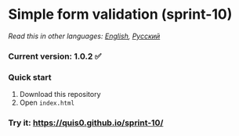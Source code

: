 # Simple form validation (sprint-10)

*Read this in other languages: [English](README.md), [Русский](README.ru.md)*

### Current version: 1.0.2 :white_check_mark:

### Quick start
1.  Download this repository
2.  Open `index.html` 

### Try it: https://quis0.github.io/sprint-10/
